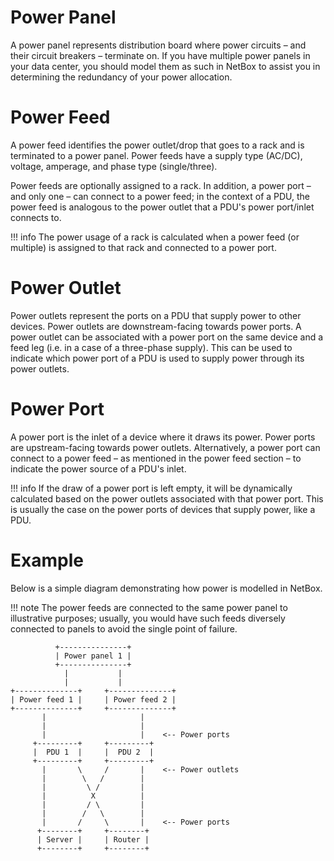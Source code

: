 # Power Panel

A power panel represents distribution board where power circuits – and their circuit breakers – terminate on. If you have multiple power panels in your data center, you should model them as such in NetBox to assist you in determining the redundancy of your power allocation.

# Power Feed

A power feed identifies the power outlet/drop that goes to a rack and is terminated to a power panel. Power feeds have a supply type (AC/DC), voltage, amperage, and phase type (single/three).

Power feeds are optionally assigned to a rack. In addition, a power port – and only one – can connect to a power feed; in the context of a PDU, the power feed is analogous to the power outlet that a PDU's power port/inlet connects to.

!!! info
    The power usage of a rack is calculated when a power feed (or multiple) is assigned to that rack and connected to a power port.

# Power Outlet

Power outlets represent the ports on a PDU that supply power to other devices. Power outlets are downstream-facing towards power ports. A power outlet can be associated with a power port on the same device and a feed leg (i.e. in a case of a three-phase supply). This can be used to indicate which power port of a PDU is used to supply power through its power outlets.

# Power Port

A power port is the inlet of a device where it draws its power. Power ports are upstream-facing towards power outlets. Alternatively, a power port can connect to a power feed – as mentioned in the power feed section – to indicate the power source of a PDU's inlet.

!!! info
    If the draw of a power port is left empty, it will be dynamically calculated based on the power outlets associated with that power port. This is usually the case on the power ports of devices that supply power, like a PDU.


# Example

Below is a simple diagram demonstrating how power is modelled in NetBox.

!!! note
    The power feeds are connected to the same power panel to illustrative purposes; usually, you would have such feeds diversely connected to panels to avoid the single point of failure.

```
          +---------------+
          | Power panel 1 |
          +---------------+
            |           |
            |           |
+--------------+     +--------------+
| Power feed 1 |     | Power feed 2 |
+--------------+     +--------------+
       |                     |
       |                     |
       |                     |    <-- Power ports
     +---------+     +---------+
     |  PDU 1  |     |  PDU 2  |
     +---------+     +---------+
       |       \     /       |    <-- Power outlets
       |        \   /        |
       |         \ /         |
       |          X          |
       |         / \         |
       |        /   \        |
       |       /     \       |    <-- Power ports
      +--------+     +--------+
      | Server |     | Router |
      +--------+     +--------+
```

